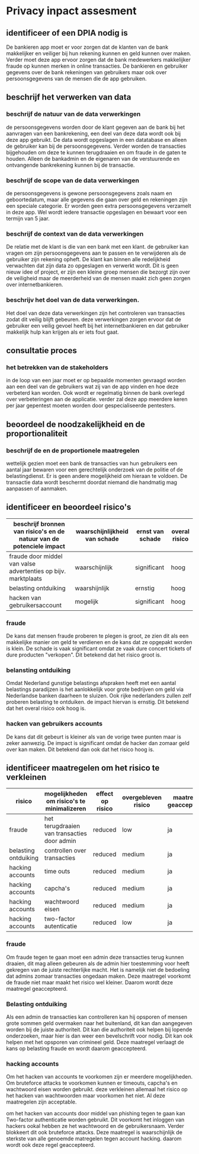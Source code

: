 # Privacy inpact assesment

## identificeer of een DPIA nodig is

De bankieren app moet er voor zorgen dat de klanten van de bank makkelijker en veiliger bij hun rekening kunnen en geld kunnen over maken. Verder moet deze app ervoor zorgen dat de bank medewerkers makkelijker fraude op kunnen merken in online transacties. De bankieren en gebruiker gegevens over de bank rekeningen van gebruikers maar ook over persoonsgegevens van de mensen die de app gebruiken.

## beschrijf het verwerken van data

### beschrijf de natuur van de data verwerkingen

de persoonsgegevens worden door de klant gegeven aan de bank bij het aanvragen van een bankrekening, een deel van deze data wordt ook bij deze app gebruikt. De data wordt opgeslagen in een datatabase en alleen de gebruiker kan bij de persoonsgegevens. Verder worden de transacties bijgehouden om deze te kunnen terugdraaien en om fraude in de gaten te houden. Alleen de bankadmin en de eigenaren van de verstuurende en ontvangende bankrekening kunnen bij de transactie.

### beschrijf de scope van de data verwerkingen

de persoonsgegevens is gewone persoonsgegevens zoals naam en geboortedatum, maar alle gegevens die gaan over geld en rekeningen zijn een speciale categorie. Er worden geen extra persoonsgegevens verzamelt in deze app. Wel wordt iedere transactie opgeslagen en bewaart voor een termijn van 5 jaar.

### beschrijf de context van de data verwerkingen

De relatie met de klant is die van een bank met een klant. de gebruiker kan vragen om zijn persoonsgegevens aan te passen en te verwijderen als de gebruiker zijn rekening opheft. De klant kan binnen alle redelijkheid verwachten dat zijn data zo opgeslagen en verwerkt wordt. Dit is geen nieuw idee of project, er zijn een kleine groep mensen die bezorgt zijn over de veiligheid maar de meerderheid van de mensen maakt zich geen zorgen over internetbankieren.

### beschrijv het doel van de data verwerkingen.

Het doel van deze data verwerkingen zijn het controleren van transacties zodat dit veilig blijft gebeuren. deze verwerkingen zorgen ervoor dat de gebruiker een veilig gevoel heeft bij het internetbankieren en dat gebruiker makkelijk hulp kan krijgen als er iets fout gaat.

## consultatie proces

### het betrekken van de stakeholders

in de loop van een jaar moet er op bepaalde momenten gevraagd worden aan een deel van de gebruikers wat zij van de app vinden en hoe deze verbeterd kan worden. Ook wordt er regelmatig binnen de bank overlegd over verbeteringen aan de applicatie. verder zal deze app meerdere keren per jaar gepentest moeten worden door gespecialiseerde pentesters.

## beoordeel de noodzakelijkheid en de proportionaliteit

### beschrijf de en de proportionele maatregelen

wettelijk gezien moet een bank de transacties van hun gebruikers een aantal jaar bewaren voor een gerechtelijk onderzoek van de politie of de belastingdienst. Er is geen andere mogelijkheid om hieraan te voldoen. De transactie data wordt beschermt doordat niemand die handmatig mag aanpassen of aanmaken.

## identificeer en beoordeel risico's

| beschrijf bronnen van risico's en de natuur van de potenciele impact | waarschijnlijkheid van schade | ernst van schade | overal risico |
| -------------------------------------------------------------------- | ----------------------------- | ---------------- | ------------- |
| fraude door middel van valse advertenties op bijv. marktplaats       | waarschijnlijk                | significant      | hoog          |
| belasting ontduiking                                                 | waarshijnlijk                 | ernstig          | hoog          |
| hacken van gebruikersaccount                                         | mogelijk                      | significant      | hoog          |

### fraude

De kans dat mensen fraude proberen te plegen is groot, ze zien dit als een makkelijke manier om geld te verdienen en de kans dat ze opgepakt worden is klein. De schade is vaak significant omdat ze vaak dure concert tickets of dure producten "verkopen". Dit betekend dat het risico groot is.

### belansting ontduiking

Omdat Nederland gunstige belastings afspraken heeft met een aantal belastings paradijzen is het aanlokkelijk voor grote bedrijven om geld via Nederlandse banken daarheen te sluizen. Ook rijke nederlanders zullen zelf proberen belasting te ontduiken. de impact hiervan is ernstig. Dit betekend dat het overal risico ook hoog is.

### hacken van gebruikers accounts

De kans dat dit gebeurt is kleiner als van de vorige twee punten maar is zeker aanwezig. De impact is significant omdat de hacker dan zomaar geld over kan maken. Dit betekend dan ook dat het risico hoog is. 

## identificeer maatregelen om het risico te verkleinen

| risico | mogelijkheden om risico's te minimalizeren  | effect op risico | overgebleven risico | maatregel geaccepteerd |
| ------ | ------------------------------------------- | ---------------- | ------------------- | ---------------------- |
| fraude | het terugdraaien van transacties door admin | reduced          | low                 | ja                     |
| belasting ontduiking | controllen over transacties   | reduced          | medium              | ja                     |
| hacking accounts | time outs                         | reduced          | medium              | ja                     |
| hacking accounts | capcha's                          | reduced          | medium              | ja                     |
| hacking accounts | wachtwoord eisen                  | reduced          | medium              | ja                     |
| hacking accounts | two-factor autenticatie           | reduced          | low                 | ja                     |

### fraude

Om fraude tegen te gaan moet een admin deze transacties terug kunnen draaien, dit mag alleen gebeuren als de admin hier toestemming voor heeft gekregen van de juiste rechterlijke macht. Het is namelijk niet de bedoeling dat admins zomaar transacties ongedaan maken. Deze maatregel voorkomt de fraude niet maar maakt het risico wel kleiner. Daarom wordt deze maatregel geaccepteerd.

### Belasting ontduiking

Als een admin de transacties kan controlleren kan hij opsporen of mensen grote sommen geld overmaken naar het buitenland, dit kan dan aangegeven worden bij de juiste authoriteit. Dit kan die authoriteit ook helpen bij lopende onderzoeken, maar hier is dan weer een bevelschrift voor nodig. Dit kan ook helpen met het opsporen van crimineel geld. Deze maatregel verlaagt de kans op belasting fraude en wordt daarom geaccepteerd.

### hacking accounts

Om het hacken van accounts te voorkomen zijn er meerdere mogelijkheden. Om bruteforce attacks te voorkomen kunnen er timeouts, capcha's en wachtwoord eisen worden gebruikt. deze verkleinen allemaal het risico op het hacken van wachtwoorden maar voorkomen het niet. Al deze maatregelen zijn acceptable.

om het hacken van accounts door middel van phishing tegen te gaan kan Two-factor authenticatie worden gebruikt. Dit voorkomt het inloggen van hackers ookal hebben ze het wachtwoord en de gebruikersnaam. Verder blokkeert dit ook bruteforce attacks. Deze maatregel is waarschijnlijk de sterkste van alle genoemde matregelen tegen account hacking. daarom wordt ook deze regel geaccepteerd.